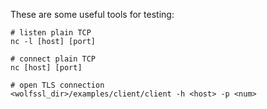 These are some useful tools for testing:

```
# listen plain TCP
nc -l [host] [port]

# connect plain TCP
nc [host] [port]

# open TLS connection
<wolfssl_dir>/examples/client/client -h <host> -p <num>
```
